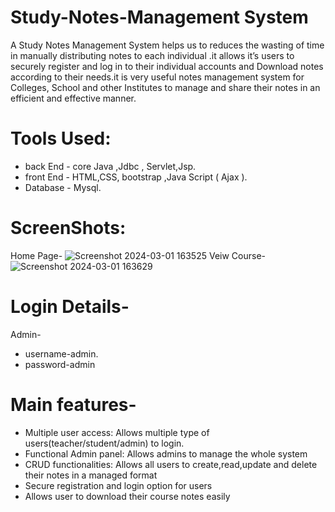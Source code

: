 # Study-Notes-Management System

A Study Notes Management System helps us to reduces the wasting of time in manually distributing notes to each individual .it allows it’s users to securely register and log in to their individual accounts and Download notes according to their needs.it is very useful notes management system for Colleges, School and other Institutes to manage and share their notes in an efficient and effective manner.

# Tools Used:
- back End - core Java ,Jdbc , Servlet,Jsp.
- front End - HTML,CSS, bootstrap ,Java Script ( Ajax ).
- Database - Mysql.

# ScreenShots:
Home Page-
![Screenshot 2024-03-01 163525](https://github.com/ManishBhawaray/Study-Notes-Management-System/assets/102207439/1f2c763d-e728-4712-a0e6-ca389f397cf5)
Veiw Course-
![Screenshot 2024-03-01 163629](https://github.com/ManishBhawaray/Study-Notes-Management-System/assets/102207439/e1af2100-a738-4adc-b248-9ba0cc8830cd)

# Login Details-
Admin-
- username-admin. 
- password-admin

# Main features-
-	Multiple user access: Allows multiple type of users(teacher/student/admin) to login.
-	Functional Admin panel: Allows admins to manage the whole system
-	CRUD functionalities: Allows all users to create,read,update and delete their notes in a managed format
-	Secure registration and login option for users
-	Allows user to download their course notes easily


